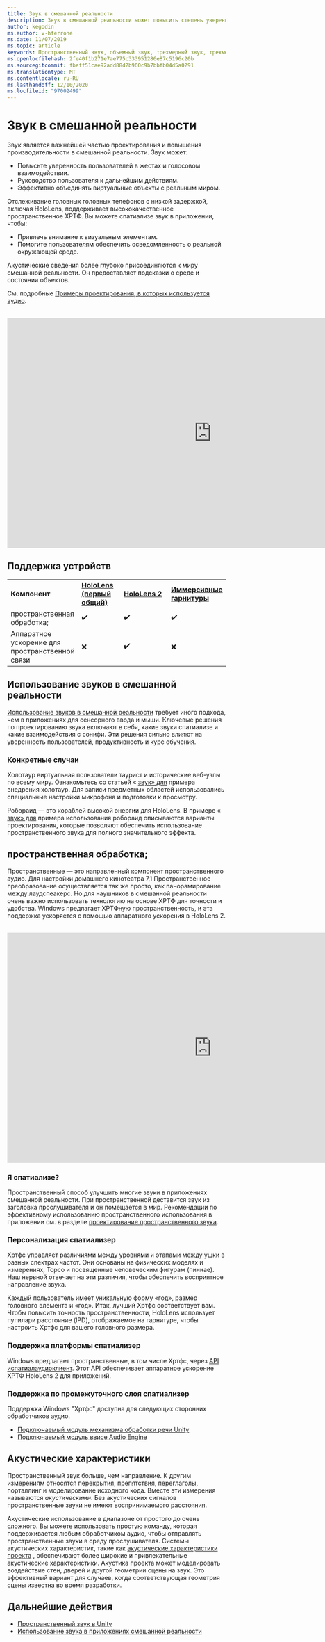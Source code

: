 ```yaml
---
title: Звук в смешанной реальности
description: Звук в смешанной реальности может повысить степень уверенности пользователей в взаимодействии пользовательского интерфейса и погрузить пользователей в работу.
author: kegodin
ms.author: v-hferrone
ms.date: 11/07/2019
ms.topic: article
keywords: Пространственный звук, объемный звук, трехмерный звук, трехмерный звук, Пространственный звук, гарнитура смешанной реальности, гарнитура Windows Mixed Reality, гарнитура виртуальной реальности, HoloLens, МРТК, набор средств для смешанной реальности, примеры внедрения, акустические характеристики
ms.openlocfilehash: 2fe40f1b271e7ae775c333951286e87c5196c20b
ms.sourcegitcommit: fbeff51cae92add88d2b960c9b7bbfb04d5a0291
ms.translationtype: MT
ms.contentlocale: ru-RU
ms.lasthandoff: 12/10/2020
ms.locfileid: "97002499"
---
```

# <a name="audio-in-mixed-reality"></a>Звук в смешанной реальности
Звук является важнейшей частью проектирования и повышения производительности в смешанной реальности. Звук может:
* Повысьте уверенность пользователей в жестах и голосовом взаимодействии.
* Руководство пользователя к дальнейшим действиям.
* Эффективно объединять виртуальные объекты с реальным миром.

Отслеживание головных головных телефонов с низкой задержкой, включая HoloLens, поддерживает высококачественное пространственное ХРТФ. Вы можете спатиализе звук в приложении, чтобы:
* Привлечь внимание к визуальным элементам.
* Помогите пользователям обеспечить осведомленность о реальной окружающей среде.

Акустические сведения более глубоко присоединяются к миру смешанной реальности. Он предоставляет подсказки о среде и состоянии объектов.

См. подробные [Примеры проектирования, в которых используется аудио](spatial-sound-design.md).

<br>

<iframe width="940" height="530" src="https://www.youtube.com/embed/PTPvx7mDon4" frameborder="0" allow="accelerometer; autoplay; encrypted-media; gyroscope; picture-in-picture" allowfullscreen></iframe>

## <a name="device-support"></a>Поддержка устройств

<table>
    <colgroup>
    <col width="25%" />
    <col width="25%" />
    <col width="25%" />
    <col width="25%" />
    </colgroup>
    <tr>
        <td><strong>Компонент</strong></td>
        <td><a href="../hololens-hardware-details.md"><strong>HoloLens (первый общий)</strong></a></td>
        <td><a href="https://docs.microsoft.com/hololens/hololens2-hardware"><strong>HoloLens 2</strong></td>
        <td><a href="../discover/immersive-headset-hardware-details.md"><strong>Иммерсивные гарнитуры</strong></a></td>
    </tr>
     <tr>
        <td>пространственная обработка;</td>
        <td>✔️</td>
        <td>✔️</td>
        <td>✔️</td>
    </tr>
     <tr>
        <td>Аппаратное ускорение для пространственной связи</td>
        <td>❌</td>
        <td>✔️</td>
        <td>❌</td>
    </tr>
</table>

## <a name="use-of-sounds-in-mixed-reality"></a>Использование звуков в смешанной реальности
[Использование звуков в смешанной реальности](spatial-sound-design.md) требует иного подхода, чем в приложениях для сенсорного ввода и мыши. Ключевые решения по проектированию звука включают в себя, какие звуки спатиализе и какие взаимодействия с сонифи. Эти решения сильно влияют на уверенность пользователей, продуктивность и курс обучения.

### <a name="case-studies"></a>Конкретные случаи
Холотаур виртуальная пользователи таурист и исторические веб-узлы по всему миру. Ознакомьтесь со статьей « [звук» для](case-study-spatial-sound-design-for-holotour.md) примера внедрения холотаур. Для записи предметных областей использовались специальные настройки микрофона и подготовки к просмотру.

Робораид — это кораблей высокой энергии для HoloLens. В примере « [звук» для](case-study-using-spatial-sound-in-roboraid.md) примера использования робораид описываются варианты проектирования, которые позволяют обеспечить использование пространственного звука для полного значительного эффекта.

## <a name="spatialization"></a>пространственная обработка;
Пространственные — это направленный компонент пространственного аудио. Для настройки домашнего кинотеатра 7,1 Пространственное преобразование осуществляется так же просто, как панорамирование между лаудспеакерс. Но для наушников в смешанной реальности очень важно использовать технологию на основе ХРТФ для точности и удобства. Windows предлагает ХРТФную пространственность, и эта поддержка ускоряется с помощью аппаратного ускорения в HoloLens 2.

<br>

<iframe width="940" height="530" src="https://www.youtube.com/embed/aB3TDjYklmo" frameborder="0" allow="accelerometer; autoplay; encrypted-media; gyroscope; picture-in-picture" allowfullscreen></iframe>

### <a name="should-i-spatialize"></a>Я спатиализе?
Пространственный способ улучшить многие звуки в приложениях смешанной реальности. При пространственной деставится звук из заголовка прослушивателя и он помещается в мир. Рекомендации по эффективному использованию пространственного использования в приложении см. в разделе [проектирование пространственного звука](spatial-sound-design.md).

### <a name="spatializer-personalization"></a>Персонализация спатиализер
Хртфс управляет различиями между уровнями и этапами между ушки в разных спектрах частот. Они основаны на физических моделях и измерениях, Торсо и посвященные человеческим фигурам (пиннае). Наш нервной отвечает на эти различия, чтобы обеспечить восприятное направление звука.

Каждый пользователь имеет уникальную форму «год», размер головного элемента и «год». Итак, лучший Хртфс соответствует вам. Чтобы повысить точность пространственности, HoloLens использует пупилари расстояние (IPD), отображаемое на гарнитуре, чтобы настроить Хртфс для вашего головного размера.

### <a name="spatializer-platform-support"></a>Поддержка платформы спатиализер
Windows предлагает пространственные, в том числе Хртфс, через [API испатиалаудиоклиент](https://docs.microsoft.com/windows/win32/coreaudio/spatial-sound). Этот API обеспечивает аппаратное ускорение ХРТФ HoloLens 2 для приложений.

### <a name="spatializer-middleware-support"></a>Поддержка по промежуточного слоя спатиализер
Поддержка Windows "Хртфс" доступна для следующих сторонних обработчиков аудио.
* [Подключаемый модуль механизма обработки речи Unity](../develop/unity/spatial-sound-in-unity.md)
* [Подключаемый модуль ввисе Audio Engine](https://www.audiokinetic.com/products/plug-ins/msspatial/)

## <a name="acoustics"></a>Акустические характеристики
Пространственный звук больше, чем направление. К другим измерениям относятся перекрытия, препятствия, переглаголы, порталлинг и моделирование исходного кода. Вместе эти измерения называются *акустическими*. Без акустических сигналов пространственные звуки не имеют воспринимаемого расстояния.

Акустические использование в диапазоне от простого до очень сложного. Вы можете использовать простую команду, которая поддерживается любым обработчиком аудио, чтобы отправлять пространственные звуки в среду прослушивателя. Системы акустических характеристик, такие как [акустические характеристики проекта](https://aka.ms/acoustics)  , обеспечивают более широкие и привлекательные акустические характеристики. Акустика проекта может моделировать воздействие стен, дверей и другой геометрии сцены на звук. Это эффективный вариант для случаев, когда соответствующая геометрия сцены известна во время разработки.

## <a name="next-steps"></a>Дальнейшие действия
- [Пространственный звук в Unity](../develop/unity/spatial-sound-in-unity.md)
- [Использование звука в приложениях смешанной реальности](spatial-sound-design.md)
